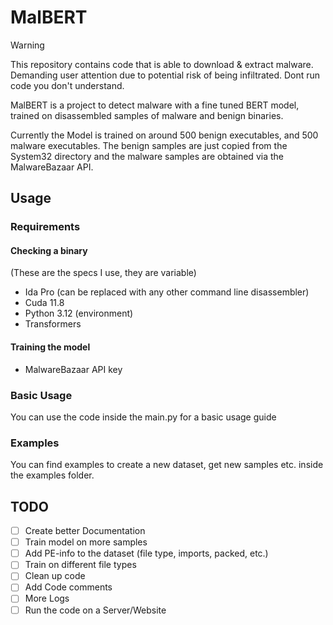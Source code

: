 # MalBERT
> [!WARNING]  
> This repository contains code that is able to download & extract malware. Demanding user attention due to potential risk of being infiltrated.
> Dont run code you don't understand.

MalBERT is a project to detect malware with a fine tuned BERT model, trained on disassembled samples of malware and benign binaries.

Currently the Model is trained on around 500 benign executables, and 500 malware executables. The benign samples are just copied from the System32 directory and the malware samples are obtained via the MalwareBazaar API. 
## Usage
### Requirements
#### Checking a binary
(These are the specs I use, they are variable)
- Ida Pro (can be replaced with any other command line disassembler)
- Cuda 11.8
- Python 3.12 (environment)
- Transformers
#### Training the model 
- MalwareBazaar API key
### Basic Usage
You can use the code inside the main.py for a basic usage guide
### Examples
You can find examples to create a new dataset, get new samples etc. inside the examples folder.

## TODO
- [ ] Create better Documentation
- [ ] Train model on more samples
- [ ] Add PE-info to the dataset (file type, imports, packed, etc.)
- [ ] Train on different file types
- [ ] Clean up code
- [ ] Add Code comments
- [ ] More Logs
- [ ] Run the code on a Server/Website
